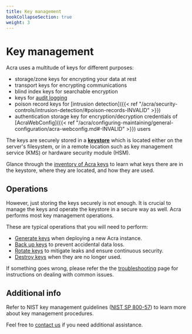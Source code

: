 ```yaml
---
title: Key management
bookCollapseSection: true
weight: 3
---
```


# Key management

Acra uses a multitude of keys for different purposes:

  - storage/zone keys for encrypting your data at rest
  - transport keys for encrypting communications
  - blind index keys for searchable encryption
  - keys for [audit logging](/acra/security-controls/security-logging-and-events/audit-logging)
  - poison record keys for [intrusion detection]({{< ref "/acra/security-controls/intrusion-detection/#poison-records-INVALID" >}})
  - authentication storage key for encryption/decryption credentials of [AcraWebConfig]({{< ref "/acra/configuring-maintaining/general-configuration/acra-webconfig.md#-INVALID" >}}) users

The keys are securely stored in a [**keystore**](/versions/) which is located either on the server's filesystem, or in a remote location such as key management service (KMS) or hardware security module (HSM).

Glance through the [inventory of Acra keys](/inventory/) to learn what keys there are in the keystore, where they are located, and how they are used.


## Operations

However, just storing the keys securely is not enough. It is crucial to manage the keys and operate the keystore in a secure way as well. Acra performs most key management operations.

These are typical operations that you will need to perform:

  - [Generate keys](/operations/generation/) when deploying a new Acra instance.
  - [Back up keys](/operations/backup/) to prevent accidental data loss.
  - [Rotate keys](/operations/rotation/) to mitigate leaks and ensure continuous security.
  - [Destroy keys](/operations/destruction/) when they are no longer used.

If something goes wrong, please refer the the [troubleshooting](/troubleshooting/) page
for instructions on dealing with common issues.


## Additional info

Refer to NIST key management guidelines ([NIST SP 800-57](https://csrc.nist.gov/Projects/Key-Management/key-management-guidelines)) to learn more about key management procedures.

Feel free to [contact us](mailto:dev@cossacklabs.com) if you need additional assistance.
